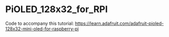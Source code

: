# PiOLED_128x32_for_RPI

Code to accompany this tutorial:
https://learn.adafruit.com/adafruit-pioled-128x32-mini-oled-for-raspberry-pi
